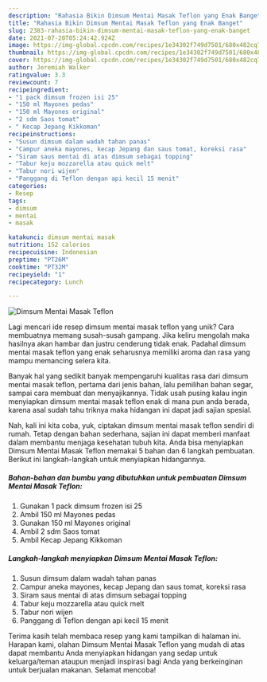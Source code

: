 ```yaml
---
description: "Rahasia Bikin Dimsum Mentai Masak Teflon yang Enak Banget"
title: "Rahasia Bikin Dimsum Mentai Masak Teflon yang Enak Banget"
slug: 2383-rahasia-bikin-dimsum-mentai-masak-teflon-yang-enak-banget
date: 2021-07-20T05:24:42.924Z
image: https://img-global.cpcdn.com/recipes/1e34302f749d7501/680x482cq70/dimsum-mentai-masak-teflon-foto-resep-utama.jpg
thumbnail: https://img-global.cpcdn.com/recipes/1e34302f749d7501/680x482cq70/dimsum-mentai-masak-teflon-foto-resep-utama.jpg
cover: https://img-global.cpcdn.com/recipes/1e34302f749d7501/680x482cq70/dimsum-mentai-masak-teflon-foto-resep-utama.jpg
author: Jeremiah Walker
ratingvalue: 3.3
reviewcount: 7
recipeingredient:
- "1 pack dimsum frozen isi 25"
- "150 ml Mayones pedas"
- "150 ml Mayones original"
- "2 sdm Saos tomat"
- " Kecap Jepang Kikkoman"
recipeinstructions:
- "Susun dimsum dalam wadah tahan panas"
- "Campur aneka mayones, kecap Jepang dan saus tomat, koreksi rasa"
- "Siram saus mentai di atas dimsum sebagai topping"
- "Tabur keju mozzarella atau quick melt"
- "Tabur nori wijen"
- "Panggang di Teflon dengan api kecil 15 menit"
categories:
- Resep
tags:
- dimsum
- mentai
- masak

katakunci: dimsum mentai masak 
nutrition: 152 calories
recipecuisine: Indonesian
preptime: "PT26M"
cooktime: "PT32M"
recipeyield: "1"
recipecategory: Lunch

---
```



![Dimsum Mentai Masak Teflon](https://img-global.cpcdn.com/recipes/1e34302f749d7501/680x482cq70/dimsum-mentai-masak-teflon-foto-resep-utama.jpg)

Lagi mencari ide resep dimsum mentai masak teflon yang unik? Cara membuatnya memang susah-susah gampang. Jika keliru mengolah maka hasilnya akan hambar dan justru cenderung tidak enak. Padahal dimsum mentai masak teflon yang enak seharusnya memiliki aroma dan rasa yang mampu memancing selera kita.

Banyak hal yang sedikit banyak mempengaruhi kualitas rasa dari dimsum mentai masak teflon, pertama dari jenis bahan, lalu pemilihan bahan segar, sampai cara membuat dan menyajikannya. Tidak usah pusing kalau ingin menyiapkan dimsum mentai masak teflon enak di mana pun anda berada, karena asal sudah tahu triknya maka hidangan ini dapat jadi sajian spesial.




Nah, kali ini kita coba, yuk, ciptakan dimsum mentai masak teflon sendiri di rumah. Tetap dengan bahan sederhana, sajian ini dapat memberi manfaat dalam membantu menjaga kesehatan tubuh kita. Anda bisa menyiapkan Dimsum Mentai Masak Teflon memakai 5 bahan dan 6 langkah pembuatan. Berikut ini langkah-langkah untuk menyiapkan hidangannya.

<!--inarticleads1-->

##### Bahan-bahan dan bumbu yang dibutuhkan untuk pembuatan Dimsum Mentai Masak Teflon:

1. Gunakan 1 pack dimsum frozen isi 25
1. Ambil 150 ml Mayones pedas
1. Gunakan 150 ml Mayones original
1. Ambil 2 sdm Saos tomat
1. Ambil  Kecap Jepang Kikkoman




<!--inarticleads2-->

##### Langkah-langkah menyiapkan Dimsum Mentai Masak Teflon:

1. Susun dimsum dalam wadah tahan panas
1. Campur aneka mayones, kecap Jepang dan saus tomat, koreksi rasa
1. Siram saus mentai di atas dimsum sebagai topping
1. Tabur keju mozzarella atau quick melt
1. Tabur nori wijen
1. Panggang di Teflon dengan api kecil 15 menit




Terima kasih telah membaca resep yang kami tampilkan di halaman ini. Harapan kami, olahan Dimsum Mentai Masak Teflon yang mudah di atas dapat membantu Anda menyiapkan hidangan yang sedap untuk keluarga/teman ataupun menjadi inspirasi bagi Anda yang berkeinginan untuk berjualan makanan. Selamat mencoba!
